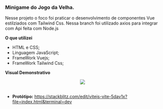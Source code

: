 ### Minigame do Jogo da Velha. 
 
 
 Nesse projeto o foco foi praticar o desenvolvimento de componentes Vue estilziados com Tailwind Css.
 Nessa branch foi utilizado axios para integrar com Api feita com Node.js
 
 **O que utilizei**
* HTML e CSS;
* Linguagem JavaScript;
* FrameWork Vuejs;
* FrameWork Tailwind Css;

**Visual Demonstrativo**
<div align="center">
<img src="https://github.com/Arturstriker3/oldladie-game/assets/59231364/0fca62cd-f484-4a96-83ec-b0428d10dfe5" width="auto" height="auto" />

</div>
<br/>

* **Protótipo:** https://stackblitz.com/edit/vitejs-vite-5dav1x?file=index.html&terminal=dev
